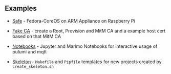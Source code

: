 ## Examples

- [Safe](safe/README.md) - Fedora-CoreOS on ARM Appliance on Raspberry Pi

- [Fake CA](fake_ca) - create a Root, Provision and MitM CA and a example host cert based on that MitM CA

- [Notebooks](notebooks) - Jupyter and Marimo Notebooks for interactive usage of pulumi and mqtt

- [Skeleton](skeleton) - `Makefile` and `Pipfile` templates for new projects created by `create_skeleton.sh`
